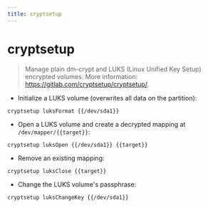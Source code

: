 ```yaml
---
title: cryptsetup
---
```

# cryptsetup

> Manage plain dm-crypt and LUKS (Linux Unified Key Setup) encrypted volumes.
> More information: <https://gitlab.com/cryptsetup/cryptsetup/>.

- Initialize a LUKS volume (overwrites all data on the partition):

`cryptsetup luksFormat {{/dev/sda1}}`

- Open a LUKS volume and create a decrypted mapping at `/dev/mapper/{{target}}`:

`cryptsetup luksOpen {{/dev/sda1}} {{target}}`

- Remove an existing mapping:

`cryptsetup luksClose {{target}}`

- Change the LUKS volume's passphrase:

`cryptsetup luksChangeKey {{/dev/sda1}}`
